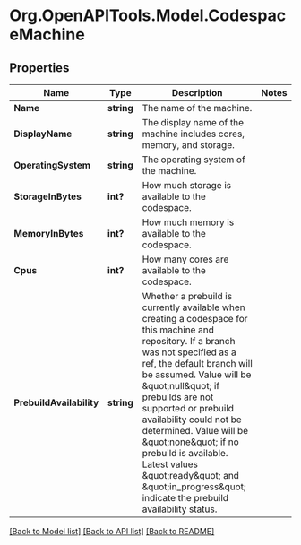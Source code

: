# Org.OpenAPITools.Model.CodespaceMachine

## Properties

Name | Type | Description | Notes
------------ | ------------- | ------------- | -------------
**Name** | **string** | The name of the machine. | 
**DisplayName** | **string** | The display name of the machine includes cores, memory, and storage. | 
**OperatingSystem** | **string** | The operating system of the machine. | 
**StorageInBytes** | **int?** | How much storage is available to the codespace. | 
**MemoryInBytes** | **int?** | How much memory is available to the codespace. | 
**Cpus** | **int?** | How many cores are available to the codespace. | 
**PrebuildAvailability** | **string** | Whether a prebuild is currently available when creating a codespace for this machine and repository. If a branch was not specified as a ref, the default branch will be assumed. Value will be \&quot;null\&quot; if prebuilds are not supported or prebuild availability could not be determined. Value will be \&quot;none\&quot; if no prebuild is available. Latest values \&quot;ready\&quot; and \&quot;in_progress\&quot; indicate the prebuild availability status. | 

[[Back to Model list]](../README.md#documentation-for-models) [[Back to API list]](../README.md#documentation-for-api-endpoints) [[Back to README]](../README.md)

